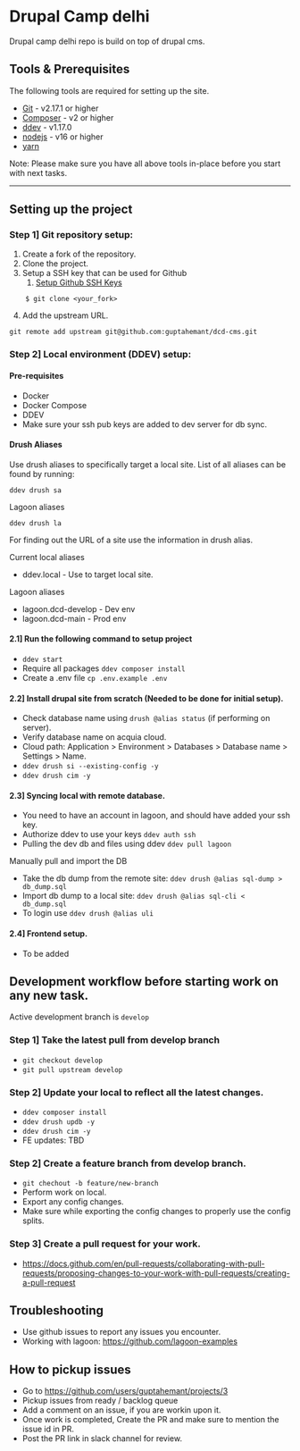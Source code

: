 # Drupal Camp delhi

Drupal camp delhi repo is build on top of drupal cms.

## Tools & Prerequisites

The following tools are required for setting up the site.

- [Git](https://git-scm.com/book/en/v2/Getting-Started-Installing-Git) - v2.17.1 or higher
- [Composer](https://getcomposer.org/download/) - v2 or higher
- [ddev](https://github.com/drud/ddev) - v1.17.0
- [nodejs](https://nodejs.org/en/download/) - v16 or higher
- [yarn](https://classic.yarnpkg.com/lang/en/docs/install)

Note: Please make sure you have all above tools in-place before
you start with next tasks.

---

## Setting up the project

### Step 1] Git repository setup:

1. Create a fork of the repository.
2. Clone the project.
3. Setup a SSH key that can be used for Github
   1. [Setup Github SSH Keys](https://docs.github.com/en/authentication/connecting-to-github-with-ssh/adding-a-new-ssh-key-to-your-github-account)

```
    $ git clone <your_fork>
```
4. Add the upstream URL.
```
git remote add upstream git@github.com:guptahemant/dcd-cms.git
```

### Step 2] Local environment (DDEV) setup:

#### Pre-requisites

- Docker
- Docker Compose
- DDEV
- Make sure your ssh pub keys are added to dev server for db sync.

#### Drush Aliases
Use drush aliases to specifically target a local site. List of all aliases can
be found by running:
```
ddev drush sa
```
Lagoon aliases
```
ddev drush la
````
For finding out the URL of a site use the information in drush alias.

Current local aliases
- ddev.local - Use to target local site.

Lagoon aliases
- lagoon.dcd-develop - Dev env
- lagoon.dcd-main - Prod env

#### 2.1] Run the following command to setup project

- `ddev start`
- Require all packages `ddev composer install`
- Create a .env file `cp .env.example .env`

#### 2.2] Install drupal site from scratch (Needed to be done for initial setup).
- Check database name using `drush @alias status` (if performing on server).
- Verify database name on acquia cloud.
- Cloud path: Application > Environment > Databases > Database name > Settings > Name.
- `ddev drush si --existing-config -y`
- `ddev drush cim -y`

#### 2.3] Syncing local with remote database.
- You need to have an account in lagoon, and should have added your ssh key.
- Authorize ddev to use your keys `ddev auth ssh`
- Pulling the dev db and files using ddev `ddev pull lagoon`

Manually pull and import the DB
- Take the db dump from the remote site: `ddev drush @alias sql-dump > db_dump.sql`
- Import db dump to a local site: `ddev drush @alias sql-cli < db_dump.sql`
- To login use `ddev drush @alias uli`

#### 2.4] Frontend setup.
- To be added

## Development workflow before starting work on any new task.
Active development branch is `develop`

### Step 1] Take the latest pull from develop branch
- `git checkout develop`
- `git pull upstream develop`

### Step 2] Update your local to reflect all the latest changes.
- `ddev composer install`
- `ddev drush updb -y`
- `ddev drush cim -y`
- FE updates: TBD

### Step 2] Create a feature branch from develop branch.
- `git chechout -b feature/new-branch`
- Perform work on local.
- Export any config changes.
- Make sure while exporting the config changes to properly use the config splits.

### Step 3] Create a pull request for your work.

- https://docs.github.com/en/pull-requests/collaborating-with-pull-requests/proposing-changes-to-your-work-with-pull-requests/creating-a-pull-request

## Troubleshooting
- Use github issues to report any issues you encounter.
- Working with lagoon: https://github.com/lagoon-examples

## How to pickup issues
- Go to https://github.com/users/guptahemant/projects/3
- Pickup issues from ready / backlog queue
- Add a comment on an issue, if you are workin upon it.
- Once work is completed, Create the PR and make sure to mention the issue id in PR.
- Post the PR link in slack channel for review.

